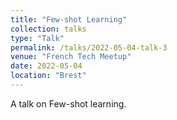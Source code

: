 ```yaml
---
title: "Few-shot Learning"
collection: talks
type: "Talk"
permalink: /talks/2022-05-04-talk-3
venue: "French Tech Meetup"
date: 2022-05-04
location: "Brest"
---
```


A talk on Few-shot learning.